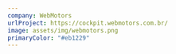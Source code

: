 ```yaml
---
company: WebMotors
urlProject: https://cockpit.webmotors.com.br/
image: assets/img/webmotors.png
primaryColor: "#eb1229"
---
```

